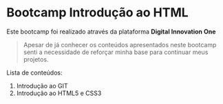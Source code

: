 # Bootcamp Introdução ao HTML
Este bootcamp foi realizado através da plataforma 
**Digital Innovation One**

> Apesar de já conhecer os conteúdos apresentados neste bootcamp
> senti a necessidade de reforçar minha base para continuar meus projetos.

Lista de conteúdos:
 1. Introdução ao GIT
 2. Introdução ao HTML5 e CSS3
